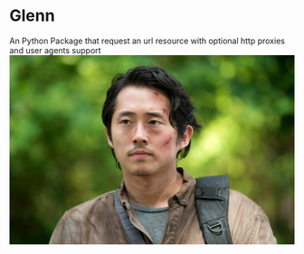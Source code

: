 # Glenn
An Python Package that request an url resource with optional http proxies and user agents support
![Glenn](https://github.com/csrgxtu/Glenn/blob/master/imgs/twd2-articleLarge.jpg)
